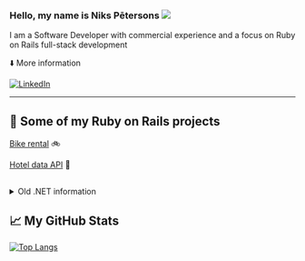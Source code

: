### Hello, my name is Niks Pētersons <img src="https://raw.githubusercontent.com/MartinHeinz/MartinHeinz/master/wave.gif" width="30px">

I am a Software Developer with commercial experience and a focus on Ruby on Rails full-stack development

⬇️ More information

<a href="https://www.linkedin.com/in/niks-petersons/" rel="nofollow"><img src="https://img.shields.io/badge/LinkedIn-0077B5?style=for-the-badge&logo=linkedin&logoColor=white" alt="LinkedIn" style="max-width: 100%;"></a>

---

## 📝 Some of my Ruby on Rails projects

<a href="https://github.com/NiksPetersons/electric-bike-rental">Bike rental</a> 🚲

<a href="https://github.com/NiksPetersons/Hotel-data-api">Hotel data API</a> 🏨
##

<details>
<summary>Old .NET information</summary>

## 🧰 Tech Stack

<img src="https://cdn.worldvectorlogo.com/logos/c--4.svg" alt="C# Logo" width="50" height="50"/> <img src="https://cdn.worldvectorlogo.com/logos/git-icon.svg" alt="Git Logo" width="50" height="50"/> <img src="https://cdn.worldvectorlogo.com/logos/dot-net-core-7.svg" alt=".NET Core Logo" width="50" height="50"/> <img src="https://raw.githubusercontent.com/devicons/devicon/1119b9f84c0290e0f0b38982099a2bd027a48bf1/icons/sqlite/sqlite-original.svg" alt="SQLite Logo" width="50" height="50"/> <img src="https://cdn.worldvectorlogo.com/logos/html-1.svg" alt="HTML Logo" width="50" height="50"/> <img src="https://cdn.worldvectorlogo.com/logos/css-3.svg" alt="CSS Logo" width="50" height="50"/> <img src="https://cdn.worldvectorlogo.com/logos/typescript.svg" alt="Typescipt Logo" width="50" height="50"/> <img src="https://cdn.worldvectorlogo.com/logos/nodejs-icon.svg" alt="NodeJS Logo" width="50" height="50"/><img src="https://cdn.worldvectorlogo.com/logos/angular-icon-1.svg" alt="Angular Logo" width="50" height="50"/><img src="https://cdn.worldvectorlogo.com/logos/react-2.svg" alt="React Logo" width="50" height="50"/>

---

## 📝 Some of my projects
<a href="https://github.com/NiksPetersons/FlightPlanner">Flight Planner</a> ✈️

A WEB API application with CRUD operations and modular design that manages flights/airports with filtering and search features.

<a href="https://github.com/NiksPetersons/ScooterRental">Scooter rental</a> 🛴

An API application for managing a scooter rental service, has the ability to calculate rental fees and yearly/total income reports. Developed using Test Driven Development principles.

<a href="https://github.com/NiksPetersons/If-Risk">Insurance company</a> 💰

Insurance company application, ability to manage/add insurance policies and calculate the fee.

</details>



## &#x1f4c8; My GitHub Stats

[![Top Langs](https://github-readme-stats.vercel.app/api/top-langs/?username=NiksPetersons&hide=java,html,css&theme=radical)](https://github.com/anuraghazra/github-readme-stats)
